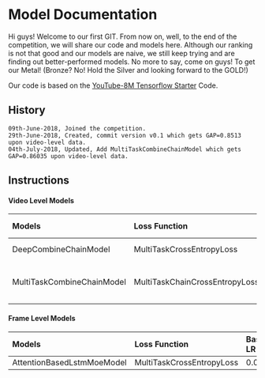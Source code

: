 # Model Documentation
Hi guys! Welcome to our first GIT. From now on, well, to the end of the competition, we will share our code and models here. Although our ranking is not that good and our models are naive, we still keep trying and are finding out better-performed models. No more to say, come on guys! To get our Metal! (Bronze? No! Hold the Silver and looking forward to the GOLD!)

Our code is based on the [YouTube-8M Tensorflow Starter](https://github.com/google/youtube-8m) Code.

## History
    09th-June-2018, Joined the competition.
    29th-June-2018, Created, commit version v0.1 which gets GAP=0.8513 upon video-level data.
    04th-July-2018, Updated, Add MultiTaskCombineChainModel which gets GAP=0.86035 upon video-level data.

## Instructions
#### Video Level Models

|Models|Loss Function|Base LR|Batch Size|LR_Decay|Other Parameters|GAP|
|:---|:---|:---|:---|:---|:---|:---|
|DeepCombineChainModel|MultiTaskCrossEntropyLoss|0.01|1024|0.85|deep_chain_layers=3, deep_chain_relu_cells=1024|0.85407|
|MultiTaskCombineChainModel|MultiTaskChainCrossEntropyLoss|0.01|1024|0.85|chain_layers_1=3, chain_elu_cells=896, chain_layers_2=2, chain_leaky_relu_cells=896|0.86035|

#### Frame Level Models

|Models|Loss Function|Base LR|Batch Size|LR_Decay|Other Parameters|GAP|
|:---|:---|:---|:---|:---|:---|:---|
|AttentionBasedLstmMoeModel|MultiTaskCrossEntropyLoss|0.005|256|0.85|None|None|
